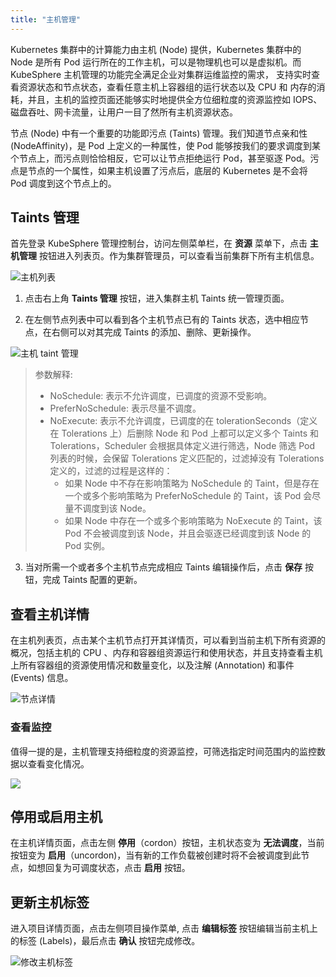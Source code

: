 ```yaml
---
title: "主机管理"
---
```


Kubernetes 集群中的计算能力由主机 (Node) 提供，Kubernetes 集群中的 Node 是所有 Pod 运行所在的工作主机，可以是物理机也可以是虚拟机。而 KubeSphere 主机管理的功能完全满足企业对集群运维监控的需求， 支持实时查看资源状态和节点状态，查看任意主机上容器组的运行状态以及 CPU 和 内存的消耗，并且，主机的监控页面还能够实时地提供全方位细粒度的资源监控如 IOPS、磁盘吞吐、网卡流量，让用户一目了然所有主机资源状态。

节点 (Node) 中有一个重要的功能即污点 (Taints) 管理。我们知道节点亲和性 (NodeAffinity)，是 Pod 上定义的一种属性，使 Pod 能够按我们的要求调度到某个节点上，而污点则恰恰相反，它可以让节点拒绝运行 Pod，甚至驱逐 Pod。污点是节点的一个属性，如果主机设置了污点后，底层的 Kubernetes 是不会将 Pod 调度到这个节点上的。

## Taints 管理      

首先登录 KubeSphere 管理控制台，访问左侧菜单栏，在 **资源** 菜单下，点击 **主机管理** 按钮进入列表页。作为集群管理员，可以查看当前集群下所有主机信息。

![主机列表](/ae-node_lists.png)

1. 点击右上角 **Taints 管理** 按钮，进入集群主机 Taints 统一管理页面。

2. 在左侧节点列表中可以看到各个主机节点已有的 Taints 状态，选中相应节点，在右侧可以对其完成 Taints 的添加、删除、更新操作。

![主机 taint 管理](/ae-node_taints.png)

> 参数解释:
> - NoSchedule: 表示不允许调度，已调度的资源不受影响。
> - PreferNoSchedule: 表示尽量不调度。
> - NoExecute: 表示不允许调度，已调度的在 tolerationSeconds（定义在 Tolerations 上）后删除
> Node 和 Pod 上都可以定义多个 Taints 和 Tolerations，Scheduler 会根据具体定义进行筛选，Node 筛选 Pod 列表的时候，会保留 Tolerations 定义匹配的，过滤掉没有 Tolerations 定义的，过滤的过程是这样的：
>   * 如果 Node 中不存在影响策略为 NoSchedule 的 Taint，但是存在一个或多个影响策略为 PreferNoSchedule 的 Taint，该 Pod 会尽量不调度到该 Node。
>   * 如果 Node 中存在一个或多个影响策略为 NoExecute 的 Taint，该 Pod 不会被调度到该 Node，并且会驱逐已经调度到该 Node 的 Pod 实例。


3. 当对所需一个或者多个主机节点完成相应 Taints 编辑操作后，点击 **保存** 按钮，完成 Taints 配置的更新。
  

## 查看主机详情  

在主机列表页，点击某个主机节点打开其详情页，可以看到当前主机下所有资源的概况，包括主机的 CPU 、内存和容器组资源运行和使用状态，并且支持查看主机上所有容器组的资源使用情况和数量变化，以及注解 (Annotation) 和事件 (Events) 信息。

![节点详情](/ae-node_detail.png) 

### 查看监控

值得一提的是，主机管理支持细粒度的资源监控，可筛选指定时间范围内的监控数据以查看变化情况。

![](/ae-monitor-details.png)

## 停用或启用主机

在主机详情页面，点击左侧 **停用**（cordon）按钮，主机状态变为 **无法调度**，当前按钮变为 **启用**（uncordon)，当有新的工作负载被创建时将不会被调度到此节点，如想回复为可调度状态，点击 **启用** 按钮。

## 更新主机标签 

进入项目详情页面，点击左侧项目操作菜单, 点击 **编辑标签** 按钮编辑当前主机上的标签 (Labels)，最后点击 **确认** 按钮完成修改。

![修改主机标签](/ae-node_labels_edit.png)